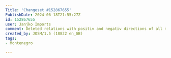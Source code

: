 ```yaml
---
Title: 'Changeset #152867655'
PublishDate: 2024-06-18T21:55:27Z
id: 152867655
user: Janjko Imports
comment: Deleted relations with positiv and negativ directions of all motorways. They were created in 2015, and I didn't find what's the reason for them. They are making problems in rendering motorway shields.
created_by: JOSM/1.5 (18822 en_GB)
tags:
- Montenegro

---
```

